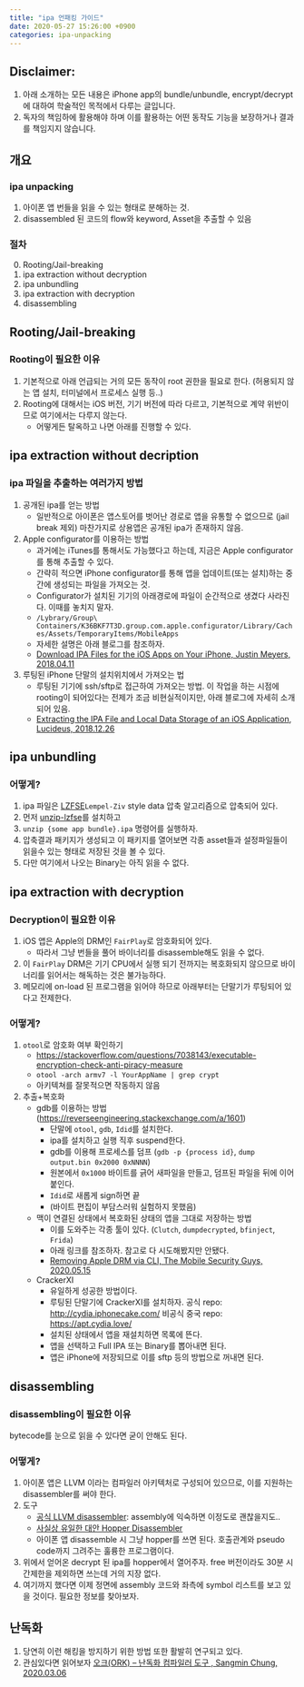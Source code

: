 ```yaml
---
title: "ipa 언패킹 가이드"
date: 2020-05-27 15:26:00 +0900
categories: ipa-unpacking
---
```


## Disclaimer:
1. 아래 소개하는 모든 내용은 iPhone app의 bundle/unbundle, encrypt/decrypt 에 대하여 학술적인 목적에서 다루는 글입니다.
2. 독자의 책임하에 활용해야 하며 이를 활용하는 어떤 동작도 기능을 보장하거나 결과를 책임지지 않습니다.

## 개요

### ipa unpacking
1. 아이폰 앱 번들을 읽을 수 있는 형태로 분해하는 것.
2. disassembled 된 코드의 flow와 keyword, Asset을 추출할 수 있음

### 절차
0. Rooting/Jail-breaking
1. ipa extraction without decryption
2. ipa unbundling
3. ipa extraction with decryption
4. disassembling

## Rooting/Jail-breaking

### Rooting이 필요한 이유
1. 기본적으로 아래 언급되는 거의 모든 동작이 root 권한을 필요로 한다. (허용되지 않는 앱 설치, 터미널에서 프로세스 실행 등..)
2. Rooting에 대해서는 iOS 버전, 기기 버전에 따라 다르고, 기본적으로 계약 위반이므로 여기에서는 다루지 않는다.
    * 어떻게든 탈옥하고 나면 아래를 진행할 수 있다.

## ipa extraction without decription

### ipa 파일을 추출하는 여러가지 방법
1. 공개된 ipa를 얻는 방법
    * 일반적으로 아이폰은 앱스토어를 벗어난 경로로 앱을 유통할 수 없으므로 (jail break 제외) 마찬가지로 상용앱은 공개된 ipa가 존재하지 않음.
2. Apple configurator를 이용하는 방법
    * 과거에는 iTunes를 통해서도 가능했다고 하는데, 지금은 Apple configurator를 통해 추출할 수 있다.
    * 간략히 적으면 iPhone configurator를 통해 앱을 업데이트(또는 설치)하는 중간에 생성되는 파일을 가져오는 것.
    * Configurator가 설치된 기기의 아래경로에 파일이 순간적으로 생겼다 사라진다. 이때를 놓치지 말자.
    * `/Lybrary/Group\ Containers/K36BKF7T3D.group.com.apple.configurator/Library/Caches/Assets/TemporaryItems/MobileApps`
    * 자세한 설명은 아래 블로그를 참조하자.
    * [Download IPA Files for the iOS Apps on Your iPhone, Justin Meyers, 2018.04.11](https://ios.gadgethacks.com/how-to/download-ipa-files-for-ios-apps-your-iphone-0184056/)
3. 루팅된 iPhone 단말의 설치위치에서 가져오는 법
    * 루팅된 기기에 ssh/sftp로 접근하여 가져오는 방법. 이 작업을 하는 시점에 rooting이 되어있다는 전제가 조금 비현실적이지만, 아래 블로그에 자세히 소개되어 있음.
    * [Extracting the IPA File and Local Data Storage of an iOS Application, Lucideus, 2018.12.26](https://medium.com/@lucideus/extracting-the-ipa-file-and-local-data-storage-of-an-ios-application-be637745624d)

## ipa unbundling

### 어떻게?
1. ipa 파일은 [LZFSE](https://github.com/lzfse/lzfse)`Lempel-Ziv` style data 압축 알고리즘으로 압축되어 있다.
2. 먼저 [unzip-lzfse](https://github.com/sskaje/unzip-lzfse)를 설치하고
3. `unzip {some app bundle}.ipa` 명령어를 실행하자.
4. 압축결과 패키지가 생성되고 이 패키지를 열어보면 각종 asset들과 설정파일들이 읽을수 있는 형태로 저장된 것을 볼 수 있다.
5. 다만 여기에서 나오는 Binary는 아직 읽을 수 없다.

## ipa extraction with decryption

### Decryption이 필요한 이유
1. iOS 앱은 Apple의 DRM인 `FairPlay`로 암호화되어 있다.
    * 따라서 그냥 번들을 풀어 바이너리를 disassemble해도 읽을 수 없다.
2. 이 `FairPlay` DRM은 기기 CPU에서 실행 되기 전까지는 복호화되지 않으므로 바이너리를 읽어서는 해독하는 것은 불가능하다.
3. 메모리에 on-load 된 프로그램을 읽어야 하므로 아래부터는 단말기가 루팅되어 있다고 전제한다.

### 어떻게?
1. `otool`로 암호화 여부 확인하기
    * https://stackoverflow.com/questions/7038143/executable-encryption-check-anti-piracy-measure
    * `otool -arch armv7 -l YourAppName | grep crypt`
    * 아키텍쳐를 잘못적으면 작동하지 않음
2. 추출+복호화
    * gdb를 이용하는 방법 (https://reverseengineering.stackexchange.com/a/1601)
        - 단말에 `otool`, `gdb`, `Idid`를 설치한다.
        - ipa를 설치하고 실행 직후 suspend한다.
        - gdb를 이용해 프로세스를 덤프 (`gdb -p {process id}`, `dump output.bin 0x2000 0xNNNN`)
        - 원본에서 `0x1000` 바이트를 긁어 새파일을 만들고, 덤프된 파일을 뒤에 이어붙인다.
        - `Idid`로 새롭게 sign하면 끝
        - (바이트 편집이 부담스러워 실험하지 못했음)
    * 맥이 연결된 상태에서 복호화된 상태의 앱을 그대로 저장하는 방법 
        - 이를 도와주는 각종 툴이 있다. (`Clutch`, `dumpdecrypted`, `bfinject`, `Frida`)
        - 아래 링크를 참조하자. 참고로 다 시도해봤지만 안됐다.
        - [Removing Apple DRM via CLI, The Mobile Security Guys, 2020.05.15](https://medium.com/@mobsecguys/removing-apple-drm-via-cli-f5c0d75ba6eb)
    * CrackerXI
        - 유일하게 성공한 방법이다.
        - 루팅된 단말기에 CrackerXI를 설치하자. 공식 repo: http://cydia.iphonecake.com/ 비공식 중국 repo: https://apt.cydia.love/
        - 설치된 상태에서 앱을 재설치하면 목록에 뜬다.
        - 앱을 선택하고 Full IPA 또는 Binary를 뽑아내면 된다.
        - 앱은 iPhone에 저장되므로 이를 sftp 등의 방법으로 꺼내면 된다.

## disassembling

### disassembling이 필요한 이유
  bytecode를 눈으로 읽을 수 있다면 굳이 안해도 된다.
    
### 어떻게?
1. 아이폰 앱은 LLVM 이라는 컴파일러 아키텍처로 구성되어 있으므로, 이를 지원하는 disassembler를 써야 한다.
2. 도구
    * [공식 LLVM disassembler](https://llvm.org/docs/CommandGuide/llvm-dis.html): assembly에 익숙하면 이정도로 괜찮을지도..
    * [사실상 유일한 대안 Hopper Disassembler](https://www.hopperapp.com/)
    * 아이폰 앱 disassemble 시 그냥 hopper를 쓰면 된다. 호출관계와 pseudo code까지 그려주는 훌륭한 프로그램이다.
3. 위에서 얻어온 decrypt 된 ipa를 hopper에서 열어주자. free 버전이라도 30분 시간제한을 제외하면 쓰는데 거의 지장 없다.
4. 여기까지 했다면 이제 정면에 assembly 코드와 좌측에 symbol 리스트를 보고 있을 것이다. 필요한 정보를 찾아보자.

## 난독화
1. 당연히 이런 해킹을 방지하기 위한 방법 또한 활발히 연구되고 있다.
2. 관심있다면 읽어보자 [오크(ORK) – 난독화 컴파일러 도구 , Sangmin Chung, 2020.03.06](https://engineering.linecorp.com/ko/blog/code-obfuscation-compiler-tool-ork-1/)
    
    
